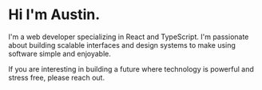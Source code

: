 # Hi I'm Austin.

I'm a web developer specializing in React and TypeScript. I'm passionate about building scalable interfaces and design systems to make using software simple and enjoyable.

If you are interesting in building a future where technology is powerful and stress free, please reach out.
